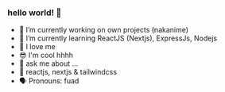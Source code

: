 ### hello world! 👋 
 
- 🔭 I’m currently working on own projects (nakanime)  
- 🌱 I’m currently learning ReactJS (Nextjs), ExpressJs, Nodejs
- 🙌 I love me
- 😎 I'm cool hhhh 
- 💬 ask me about ... 
- 💯 reactjs, nextjs & tailwindcss 
- 🗣 Pronouns: fuad 
<!--
**fsholehan/fsholehan** is a ✨ _special_ ✨ repository because its `README.md` (this file) appears on your GitHub profile.

Here are some ideas to get you started:

- 🔭 I’m currently working on own projects
- 🌱 I’m currently learning ReactJS
- 👯 I’m looking to collaborate on ...
- 🤔 I’m looking for help with ...
- 💬 Ask me about ...
- 📫 How to reach me: ...
- 😄 Pronouns: ...
- ⚡ Fun fact: ...
-->
